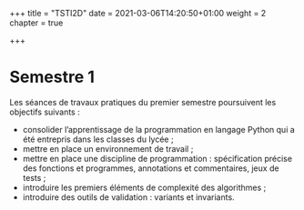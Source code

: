 +++
title = "TSTI2D"
date = 2021-03-06T14:20:50+01:00
weight = 2
chapter = true

+++


# Semestre 1

Les séances de travaux pratiques du premier semestre poursuivent les objectifs suivants :

- consolider l’apprentissage de la programmation en langage Python qui a été entrepris dans les classes du lycée&nbsp;;
- mettre en place un environnement de travail&nbsp;;
- mettre en place une discipline de programmation : spécification précise des fonctions et programmes, annotations et commentaires, jeux de tests&nbsp;;
- introduire les premiers éléments de complexité des algorithmes&nbsp;;
- introduire des outils de validation : variants et invariants.


